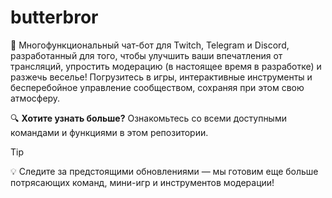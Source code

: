 # butterbror
🚀 Многофункциональный чат-бот для Twitch, Telegram и Discord, разработанный для того, чтобы улучшить ваши впечатления от трансляций, упростить модерацию (в настоящее время в разработке) и разжечь веселье! Погрузитесь в игры, интерактивные инструменты и бесперебойное управление сообществом, сохраняя при этом свою атмосферу.

🔍 **Хотите узнать больше?** Ознакомьтесь со всеми доступными командами и функциями в этом репозитории.

> [!TIP]
> 💡 Следите за предстоящими обновлениями — мы готовим еще больше потрясающих команд, мини-игр и инструментов модерации!
